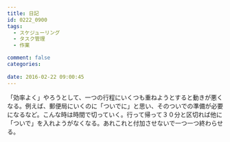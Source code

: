 ```yaml
---
title: 日記
id: 0222_0900
tags:
  - スケジューリング
  - タスク管理
  - 作業

comment: false
categories:
   
date: 2016-02-22 09:00:45
---
```


「効率よく」やろうとして、一つの行程にいくつも重ねようとすると動きが悪くなる。例えば、郵便局にいくのに「ついでに」と思い、そのついでの準備が必要になるなど。こんな時は時間で切っていく。行って帰って３０分と区切れば他に「ついで」を入れようがなくなる。あれこれと付加させないで一つ一つ終わらせる。

